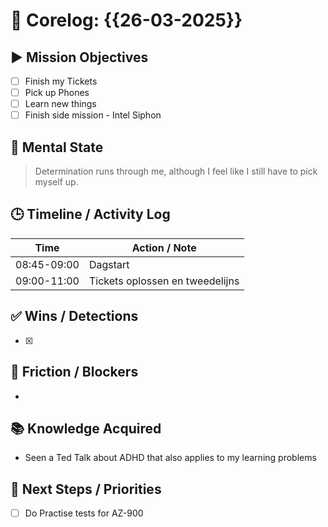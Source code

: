 # 🧠 Corelog: {{26-03-2025}}

## ▶️ Mission Objectives
- [ ] Finish my Tickets
- [ ] Pick up Phones
- [ ] Learn new things
- [ ] Finish side mission - Intel Siphon

## 🧠 Mental State
> Determination runs through me, although I feel like I still have to pick myself up.

## 🕒 Timeline / Activity Log
| Time       | Action / Note                          |
|------------|----------------------------------------|
| 08:45-09:00 | Dagstart 
| 09:00-11:00 | Tickets oplossen en tweedelijns    |


## ✅ Wins / Detections
- [x] 

## 🛑 Friction / Blockers
- 

## 📚 Knowledge Acquired
- Seen a Ted Talk about ADHD that also applies to my learning problems

## 🧭 Next Steps / Priorities
- [ ] Do Practise tests for AZ-900
